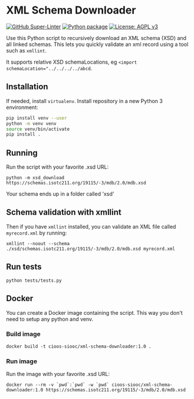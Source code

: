 # XML Schema Downloader

[![GitHub Super-Linter](https://github.com/n-a-t-e/xsd_download/workflows/Lint%20Code%20Base/badge.svg?branch=main)](https://github.com/marketplace/actions/super-linter)
[![Python package](https://github.com/cioos-siooc/XML-Schema-Downloader/actions/workflows/python.yaml/badge.svg?branch=main)](https://github.com/cioos-siooc/XML-Schema-Downloader/actions/workflows/python.yaml)
[![License: AGPL v3](https://img.shields.io/badge/License-AGPL_v3-blue.svg)](https://www.gnu.org/licenses/agpl-3.0)

Use this Python script to recursively download an XML schema (XSD) and all linked schemas. This lets you quickly validate an xml record using a tool such as `xmllint`.

It supports relative XSD schemaLocations, eg `<import schemaLocation="../../../../abcd`.

## Installation

If needed, install `virtualenv`. Install repository in a new Python 3 environment:

```sh
pip install venv --user
python -m venv venv
source venv/bin/activate
pip install .
```

## Running

Run the script with your favorite .xsd URL:

`python -m xsd_download https://schemas.isotc211.org/19115/-3/mdb/2.0/mdb.xsd`

Your schema ends up in a folder called 'xsd'

## Schema validation with xmllint

Then if you have `xmllint` installed, you can validate an XML file called `myrecord.xml` by running:

`xmllint --noout --schema ./xsd/schemas.isotc211.org/19115/-3/mdb/2.0/mdb.xsd myrecord.xml`

## Run tests

`python tests/tests.py`

## Docker

You can create a Docker image containing the script. This way you don't need to setup any python and venv.

### Build image

```shell
docker build -t cioos-siooc/xml-schema-downloader:1.0 .

```

### Run image

Run the image with your favorite .xsd URL:

```shell
docker run --rm -v `pwd`:`pwd` -w `pwd` cioos-siooc/xml-schema-downloader:1.0 https://schemas.isotc211.org/19115/-3/mdb/2.0/mdb.xsd

```
